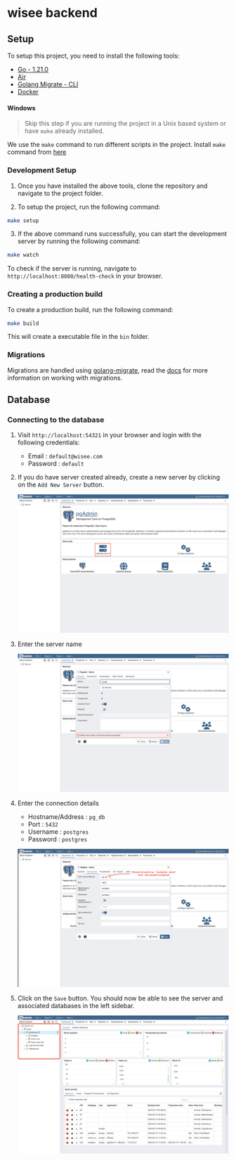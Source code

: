 # wisee backend

## Setup

To setup this project, you need to install the following tools:

-   [Go - 1.21.0](https://go.dev/dl/)
-   [Air](https://github.com/cosmtrek/air)
-   [Golang Migrate - CLI](https://github.com/golang-migrate/migrate/tree/master/cmd/migrate)
-   [Docker](https://www.docker.com/get-started/)

#### Windows

> Skip this step if you are running the project in a Unix based system or have `make` already installed.

We use the `make` command to run different scripts in the project. Install `make` command from [here](https://gnuwin32.sourceforge.net/packages/make.htm)

### Development Setup

1. Once you have installed the above tools, clone the repository and navigate to the project folder.

2. To setup the project, run the following command:

```bash
make setup
```

3. If the above command runs successfully, you can start the development server by running the following command:

```bash
make watch
```

To check if the server is running, navigate to `http://localhost:8080/health-check` in your browser.

### Creating a production build

To create a production build, run the following command:

```bash
make build
```

This will create a executable file in the `bin` folder.

### Migrations

Migrations are handled using [golang-migrate](https://github.com/golang-migrate/migrate), read the [docs](https://github.com/golang-migrate/migrate/blob/master/database/postgres/TUTORIAL.md) for more information on working with migrations.

## Database

### Connecting to the database

1. Visit `http://localhost:54321` in your browser and login with the following credentials:

    - Email : `default@wisee.com`
    - Password : `default`

2. If you do have server created already, create a new server by clicking on the `Add New Server` button.

    ![alt text](./public/images/readme/connect-to-db-step-1.png)

3. Enter the server name

    ![alt text](./public/images/readme/connect-to-db-step-2.png)

4. Enter the connection details

    - Hostname/Address : `pg_db`
    - Port : `5432`
    - Username : `postgres`
    - Password : `postgres`

    ![alt text](./public/images/readme/connect-to-db-step-3.png)

5. Click on the `Save` button. You should now be able to see the server and associated databases in the left sidebar.

    ![alt text](./public/images/readme/connect-to-db-step-4.png)
